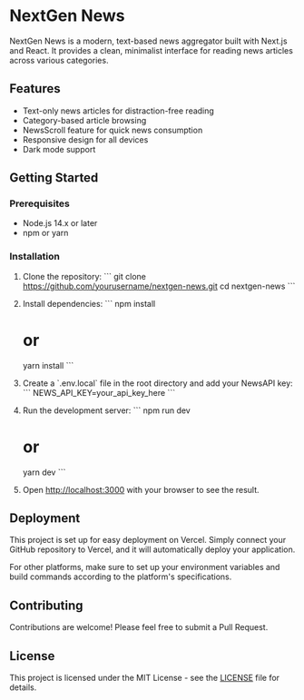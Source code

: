 # NextGen News

NextGen News is a modern, text-based news aggregator built with Next.js and React. It provides a clean, minimalist interface for reading news articles across various categories.

## Features

- Text-only news articles for distraction-free reading
- Category-based article browsing
- NewsScroll feature for quick news consumption
- Responsive design for all devices
- Dark mode support

## Getting Started

### Prerequisites

- Node.js 14.x or later
- npm or yarn

### Installation

1. Clone the repository:
   \`\`\`
   git clone https://github.com/yourusername/nextgen-news.git
   cd nextgen-news
   \`\`\`

2. Install dependencies:
   \`\`\`
   npm install
   # or
   yarn install
   \`\`\`

3. Create a \`.env.local\` file in the root directory and add your NewsAPI key:
   \`\`\`
   NEWS_API_KEY=your_api_key_here
   \`\`\`

4. Run the development server:
   \`\`\`
   npm run dev
   # or
   yarn dev
   \`\`\`

5. Open [http://localhost:3000](http://localhost:3000) with your browser to see the result.

## Deployment

This project is set up for easy deployment on Vercel. Simply connect your GitHub repository to Vercel, and it will automatically deploy your application.

For other platforms, make sure to set up your environment variables and build commands according to the platform's specifications.

## Contributing

Contributions are welcome! Please feel free to submit a Pull Request.

## License

This project is licensed under the MIT License - see the [LICENSE](LICENSE) file for details.

